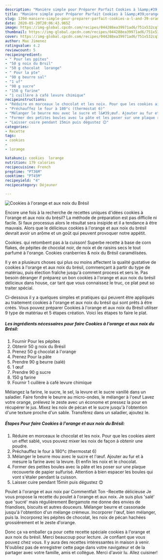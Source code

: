 ```yaml
---
description: "Manière simple pour Préparer Parfait Cookies à l&amp;#39;orange et aux noix du Brésil"
title: "Manière simple pour Préparer Parfait Cookies à l&amp;#39;orange et aux noix du Brésil"
slug: 1394-maniere-simple-pour-preparer-parfait-cookies-a-l-and-39-orange-et-aux-noix-du-bresil
date: 2020-05-20T20:06:43.965Z
image: https://img-global.cpcdn.com/recipes/044288ea39971ad6/751x532cq70/cookies-a-lorange-et-aux-noix-du-bresil-photo-principale-de-la-recette.jpg
thumbnail: https://img-global.cpcdn.com/recipes/044288ea39971ad6/751x532cq70/cookies-a-lorange-et-aux-noix-du-bresil-photo-principale-de-la-recette.jpg
cover: https://img-global.cpcdn.com/recipes/044288ea39971ad6/751x532cq70/cookies-a-lorange-et-aux-noix-du-bresil-photo-principale-de-la-recette.jpg
author: Max Jimenez
ratingvalue: 4.2
reviewcount: 5
recipeingredient:
- " Pour les ppites"
- "50 g noix du Brsil"
- "50 g chocolat  lorange"
- " Pour la pte"
- "90 g beurre sal"
- "1 uf"
- "90 g sucre"
- "150 g farine"
- "1 cuillère à café levure chimique"
recipeinstructions:
- "Réduire en morceaux le chocolat et les noix. Pour que les cookies aient un effet sablé, vous pouvez mixer les noix de façon à obtenir une poudre."
- "Préchauffez le four à 180°c (thermostat 6)"
- "Mélanger le beurre mou avec le sucre et l&#39;œuf. Ajouter au fur et à mesure la farine avec la levure. Et enfin les noix et le chocolat."
- "Former des petites boules avec la pâte et les poser sur une plaque recouverte de papier sulfurisé. Attention à bien espacer les boules qui vont s&#39;étaler pendant la cuisson."
- "Laisser cuire pendant 15min puis dégustez 😊"
categories:
- Recette
tags:
- cookies
- 
- lorange

katakunci: cookies  lorange 
nutrition: 179 calories
recipecuisine: French
preptime: "PT36M"
cooktime: "PT45M"
recipeyield: "4"
recipecategory: Déjeuner

---
```



![Cookies à l&#39;orange et aux noix du Brésil](https://img-global.cpcdn.com/recipes/044288ea39971ad6/751x532cq70/cookies-a-lorange-et-aux-noix-du-bresil-photo-principale-de-la-recette.jpg)

Encore une fois à la recherche de recettes uniques d'idées cookies à l&#39;orange et aux noix du brésil? La méthode de préparation est pas difficile ni facile. Si faux processus alors le résultat sera insipide et il a tendance à être mauvais. Alors que le délicieux cookies à l&#39;orange et aux noix du brésil devrait avoir un arôme et un goût qui peuvent provoquer notre appétit.

Cookies. qui retombent pas à la cuisson! Superbe recette à base de corn flakes, de pépites de chocolat noir, de noix et de raisins secs le tout parfumé à l&#39;orange. Cookies cranberries &amp; noix du Brésil caramélisées.

Il y en a plusieurs choses qui plus ou moins affectent la qualité gustative de cookies à l&#39;orange et aux noix du brésil, commençant à partir du type de matériau, puis élection fraîche jusqu'à comment process et sers le. Pas besoin déranger if préparez un bon cookies à l&#39;orange et aux noix du brésil délicieux dans house, car tant que vous connaissez le truc, ce plat peut so traiter spécial.


Ci-dessous il y a quelques simples et pratiques qui peuvent être appliqués au traitement cookies à l&#39;orange et aux noix du brésil qui sont prêts à être créés. Vous pouvez préparer Cookies à l&#39;orange et aux noix du Brésil utiliser 9 type de matériau et 5 étapes création. Voici les étapes to faire le plat.

<!--inarticleads1-->

##### Les ingrédients nécessaires pour faire Cookies à l&#39;orange et aux noix du Brésil:

1. Fournir  Pour les pépites
1. Obtenir 50 g noix du Brésil
1. Prenez 50 g chocolat à l&#39;orange
1. Prenez  Pour la pâte
1. Prendre 90 g beurre (salé)
1.  1 œuf
1. Prendre 90 g sucre
1.  150 g farine
1. Fournir 1 cuillère à café levure chimique


Mélangez la farine, le sucre, le sel, la levure et le sucre vanillé dans un saladier. Faire fondre le beurre au micro-ondes, le mélanger à l&#39;oeuf Lavez votre orange, prélevez le zeste avec un économe et pressez la pour en récupérer le jus. Mixez les noix de pécan et le sucre jusqu&#39;à l&#39;obtention d&#39;une texture proche d&#39;un sable. Transférez dans un saladier, ajoutez le. 

<!--inarticleads2-->

##### Étapes Pour faire Cookies à l&#39;orange et aux noix du Brésil:

1. Réduire en morceaux le chocolat et les noix. Pour que les cookies aient un effet sablé, vous pouvez mixer les noix de façon à obtenir une poudre.
1. Préchauffez le four à 180°c (thermostat 6)
1. Mélanger le beurre mou avec le sucre et l&#39;œuf. Ajouter au fur et à mesure la farine avec la levure. Et enfin les noix et le chocolat.
1. Former des petites boules avec la pâte et les poser sur une plaque recouverte de papier sulfurisé. Attention à bien espacer les boules qui vont s&#39;étaler pendant la cuisson.
1. Laisser cuire pendant 15min puis dégustez 😊


Poulet à l&#39;orange et aux noix par Commentfait Ton -Recette délicieuse Je vous propose la recette du poulet à l&#39;orange et aux noix. Je suis plus &#39;salé&#39; que &#39;sucré&#39; mais régulièrement Bergamote me donne des envies de friandises, biscuits et autres douceurs. Mélanger beurre et cassonade jusqu&#39;à l&#39;obtention d&#39;un mélange crémeux. Incorporer l&#39;œuf, bien mélanger, puis la. Incorporez les pépites de chocolat, les noix de pécan hachées grossièrement et le zeste d&#39;orange. 


Donc ça va emballer ça pour cette recette spéciale cookies à l&#39;orange et aux noix du brésil. Merci beaucoup pour lecture. Je confiant que vous pouvez chez vous. Il y aura des recettes  intéressantes in maison à venir. N'oubliez pas de enregistrer cette page dans votre navigateur et de la partager avec votre famille, amis et collègue. Merci d'avoir lu. Allez cuisiner!
